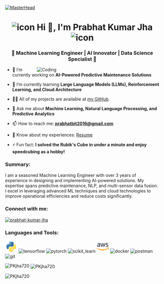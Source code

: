 [![MasterHead](https://github.com/PKjha720/prabhat_jha/blob/main/make%20your%20readme.jpg)](https://github.com/PKjha720)

<h1 align="center">
  <img src="https://user-images.githubusercontent.com/74038190/213844263-a8897a51-32f4-4b3b-b5c2-e1528b89f6f3.png" alt="icon" width="90" height="90" />
  Hi 👋, I'm Prabhat Kumar Jha   
  <img src="https://user-images.githubusercontent.com/74038190/213844263-a8897a51-32f4-4b3b-b5c2-e1528b89f6f3.png" alt="icon" width="90" height="90" />
</h1>
<h3 align="center">🚀 Machine Learning Engineer | AI Innovator | Data Science Specialist 🚀</h3>
<img align="right" alt="Coding" width="400" src="https://user-images.githubusercontent.com/74038190/236544207-c4f427b3-be04-4cfe-a3d2-2eabb0d2de73.gif">

- 🔭 I’m currently working on **AI-Powered Predictive Maintenance Solutions**

- 🌱 I’m currently learning **Large Language Models (LLMs), Reinforcement Learning, and Cloud Architecture**

- 👨‍💻 All of my projects are available at [my GitHub](https://github.com/PKjha720)

- 💬 Ask me about **Machine Learning, Natural Language Processing, and Predictive Analytics**

- 📫 How to reach me: **[prabhatbit2016@gmail.com](mailto:prabhatbit2016@gmail.com)**

- 📄 Know about my experiences: [Resume](Link)

- ⚡ Fun fact: **I solved the Rubik's Cube in under a minute and enjoy speedcubing as a hobby!**

<h3>Summary:</h3>
<p>
  I am a seasoned Machine Learning Engineer with over 3 years of experience in designing and implementing AI-powered solutions. My expertise spans predictive maintenance, NLP, and multi-sensor data fusion. I excel in leveraging advanced ML techniques and cloud technologies to improve operational efficiencies and reduce costs significantly.
</p>

<h3 align="left">Connect with me:</h3>
<p align="left">
<a href="https://www.linkedin.com/in/prabhat-kumar-jha-46a777100/" target="blank"><img align="center" src="https://raw.githubusercontent.com/rahuldkjain/github-profile-readme-generator/master/src/images/icons/Social/linked-in-alt.svg" alt="prabhat-kumar-jha" height="30" width="40" /></a>
</p>

<h3 align="left">Languages and Tools:</h3>
<p align="left">
  <img src="https://raw.githubusercontent.com/devicons/devicon/master/icons/python/python-original.svg" alt="python" width="40" height="40"/>
  <img src="https://www.vectorlogo.zone/logos/tensorflow/tensorflow-icon.svg" alt="tensorflow" width="40" height="40"/>
  <img src="https://www.vectorlogo.zone/logos/pytorch/pytorch-icon.svg" alt="pytorch" width="40" height="40"/>
  <img src="https://upload.wikimedia.org/wikipedia/commons/0/05/Scikit_learn_logo_small.svg" alt="scikit_learn" width="40" height="40"/>
  <img src="https://raw.githubusercontent.com/devicons/devicon/master/icons/amazonwebservices/amazonwebservices-original-wordmark.svg" alt="aws" width="40" height="40"/>
  <img src="https://www.vectorlogo.zone/logos/docker/docker-icon.svg" alt="docker" width="40" height="40"/>
  <img src="https://www.vectorlogo.zone/logos/getpostman/getpostman-icon.svg" alt="postman" width="40" height="40"/>
  <img src="https://www.vectorlogo.zone/logos/git-scm/git-scm-icon.svg" alt="git" width="40" height="40"/>
</p>

<p><img align="left" src="https://github-readme-stats.vercel.app/api/top-langs?username=PKjha720&show_icons=true&locale=en&layout=compact" alt="PKjha720" /></p>

<p>&nbsp;<img align="center" src="https://github-readme-stats.vercel.app/api?username=PKjha720&show_icons=true&locale=en" alt="PKjha720" /></p>

<p><img align="center" src="https://github-readme-streak-stats.herokuapp.com/?user=PKjha720&" alt="PKjha720" /></p>
